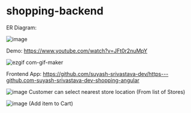 # shopping-backend

ER Diagram:

![image](https://user-images.githubusercontent.com/68404906/177036998-e7cf0f57-48c8-4170-8f88-0c688c3a7650.png)

Demo: https://www.youtube.com/watch?v=JFt0r2nuMpY

![ezgif com-gif-maker](https://user-images.githubusercontent.com/68404906/177040922-1b0f50ee-b673-459a-9a5c-c4d61a563576.gif)


Frontend App: https://github.com/suyash-srivastava-dev/https---github.com-suyash-srivastava-dev-shopping-angular

![image](https://user-images.githubusercontent.com/68404906/177040814-ef3fe731-34d8-4521-b935-ee1986b1f6b2.png)
Customer can select nearest store location (From list of Stores)


![image](https://user-images.githubusercontent.com/68404906/177040797-9edb1128-7d5c-4f3f-8b0a-b5bff3d41dc4.png)
(Add item to Cart)
